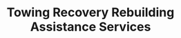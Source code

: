 ---
title: "Towing Recovery Rebuilding Assistance Services"
url: /naperville/towing-recovery-rebuilding-assistance-services/
shop: car repair
---